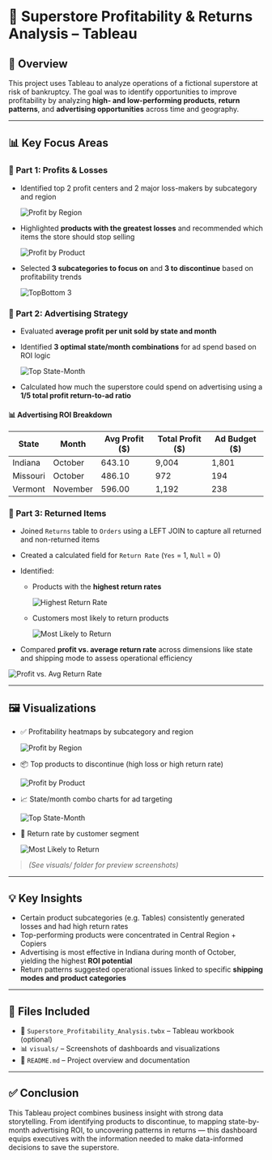 # 🏬 Superstore Profitability & Returns Analysis – Tableau

## 🚀 Overview  
This project uses Tableau to analyze operations of a fictional superstore at risk of bankruptcy. The goal was to identify opportunities to improve profitability by analyzing **high- and low-performing products**, **return patterns**, and **advertising opportunities** across time and geography.

---

## 📊 Key Focus Areas

### 🔹 Part 1: Profits & Losses  
- Identified top 2 profit centers and 2 major loss-makers by subcategory and region
  
  ![Profit by Region](visuals/p1-1.png)
  
- Highlighted **products with the greatest losses** and recommended which items the store should stop selling

  ![Profit by Product](visuals/p1-2.png)
  
- Selected **3 subcategories to focus on** and **3 to discontinue** based on profitability trends

  ![TopBottom 3](visuals/p1-3.png)

### 🔹 Part 2: Advertising Strategy  
- Evaluated **average profit per unit sold by state and month**  
- Identified **3 optimal state/month combinations** for ad spend based on ROI logic

  ![Top State-Month](visuals/p2-1.png)
  
- Calculated how much the superstore could spend on advertising using a **1/5 total profit return-to-ad ratio**  

#### 📊 Advertising ROI Breakdown

| **State**   | **Month** | **Avg Profit ($)** | **Total Profit ($)** | **Ad Budget ($)** |
|-------------|-----------|--------------------|-----------------------|-------------------|
| Indiana     | October   | 643.10             | 9,004                 | 1,801             |
| Missouri    | October   | 486.10             | 972                   | 194               |
| Vermont     | November  | 596.00             | 1,192                 | 238               |


### 🔹 Part 3: Returned Items  
- Joined `Returns` table to `Orders` using a LEFT JOIN to capture all returned and non-returned items  
- Created a calculated field for `Return Rate` (`Yes` = 1, `Null` = 0)  
- Identified:
  - Products with the **highest return rates**

    ![Highest Return Rate](visuals/p3-1.png)
    
  - Customers most likely to return products

    ![Most Likely to Return](visuals/p3-2.png)
    
- Compared **profit vs. average return rate** across dimensions like state and shipping mode to assess operational efficiency

![Profit vs. Avg Return Rate](visuals/p3-3.png)

---

## 🖼️ Visualizations

- ✅ Profitability heatmaps by subcategory and region

  ![Profit by Region](visuals/p1-1.png)
   
- 📦 Top products to discontinue (high loss or high return rate)

  ![Profit by Product](visuals/p1-2.png)
  
- 📈 State/month combo charts for ad targeting

  ![Top State-Month](visuals/p2-1.png)
  
- 👥 Return rate by customer segment

  ![Most Likely to Return](visuals/p3-2.png)

> *(See visuals/ folder for preview screenshots)*

---

## 💡 Key Insights

- Certain product subcategories (e.g. Tables) consistently generated losses and had high return rates  
- Top-performing products were concentrated in Central Region + Copiers  
- Advertising is most effective in Indiana during month of October, yielding the highest **ROI potential**  
- Return patterns suggested operational issues linked to specific **shipping modes and product categories**

---

## 📂 Files Included

- 📄 `Superstore_Profitability_Analysis.twbx` – Tableau workbook (optional)  
- 📊 `visuals/` – Screenshots of dashboards and visualizations  
- 📃 `README.md` – Project overview and documentation  

---

## ✅ Conclusion  
This Tableau project combines business insight with strong data storytelling. From identifying products to discontinue, to mapping state-by-month advertising ROI, to uncovering patterns in returns — this dashboard equips executives with the information needed to make data-informed decisions to save the superstore.

